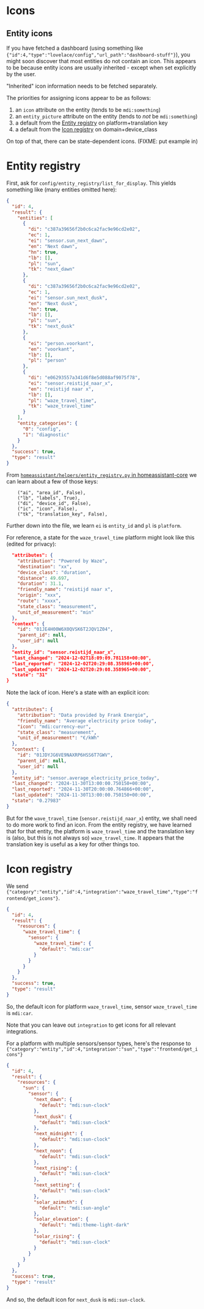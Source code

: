# Icons

## Entity icons

If you have fetched a dashboard (using something like `{"id":4,"type":"lovelace/config","url_path":"dashboard-stuff"}`), you might soon discover that most entities do not contain an icon. This appears to be because entity icons are usually inherited - except when set explicitly by the user.

"Inherited" icon information needs to be fetched separately.

The priorities for assigning icons appear to be as follows:

1. an `icon` attribute on the entity (tends to be `mdi:something`)
2. an `entity_picture` attribute on the entity (tends to *not* be `mdi:something`)
3. a default from the [Entity registry](#entity-registry) on platform+translation key
4. a default from the [Icon registry](#icon-registry) on domain+device_class

On top of that, there can be state-dependent icons. (FIXME: put example in)

# Entity registry

First, ask for `config/entity_registry/list_for_display`.
This yields something like (many entities omitted here):

```json
{
  "id": 4,
  "result": {
    "entities": [
      {
        "di": "c387a39656f2b0c6ca2fac9e96cd2e02",
        "ec": 1,
        "ei": "sensor.sun_next_dawn",
        "en": "Next dawn",
        "hn": true,
        "lb": [],
        "pl": "sun",
        "tk": "next_dawn"
      },
      {
        "di": "c387a39656f2b0c6ca2fac9e96cd2e02",
        "ec": 1,
        "ei": "sensor.sun_next_dusk",
        "en": "Next dusk",
        "hn": true,
        "lb": [],
        "pl": "sun",
        "tk": "next_dusk"
      },
      {
        "ei": "person.voorkant",
        "en": "voorkant",
        "lb": [],
        "pl": "person"
      },
      {
        "di": "e06293557a341d6f8e5d088af9075f78",
        "ei": "sensor.reistijd_naar_x",
        "en": "reistijd naar x",
        "lb": [],
        "pl": "waze_travel_time",
        "tk": "waze_travel_time"
      }
    ],
    "entity_categories": {
      "0": "config",
      "1": "diagnostic"
    }
  },
  "success": true,
  "type": "result"
}
```

From [`homeassistant/helpers/entity_registry.py` in homeassistant-core](https://github.com/home-assistant/core/blob/24fbc366a68a73959d20992b1c4ce782c2fa8e44/homeassistant/helpers/entity_registry.py#L150) we can learn about a few of those keys:

```
    ("ai", "area_id", False),
    ("lb", "labels", True),
    ("di", "device_id", False),
    ("ic", "icon", False),
    ("tk", "translation_key", False),
```

Further down into the file, we learn `ei` is `entity_id` and `pl` is `platform`.

For reference, a state for the `waze_travel_time` platform might look like this (edited for privacy):

```json
  "attributes": {
    "attribution": "Powered by Waze",
    "destination": "xx",
    "device_class": "duration",
    "distance": 49.697,
    "duration": 31.1,
    "friendly_name": "reistijd naar x",
    "origin": "xxx",
    "route": "xxxx",
    "state_class": "measurement",
    "unit_of_measurement": "min"
  },
  "context": {
    "id": "01JE4H00W6X0QVSK6T2JQV1Z04",
    "parent_id": null,
    "user_id": null
  },
  "entity_id": "sensor.reistijd_naar_x",
  "last_changed": "2024-12-02T18:09:09.781158+00:00",
  "last_reported": "2024-12-02T20:29:08.358965+00:00",
  "last_updated": "2024-12-02T20:29:08.358965+00:00",
  "state": "31"
}

```

Note the lack of icon.
Here's a state with an explicit icon:

```json
{
  "attributes": {
    "attribution": "Data provided by Frank Energie",
    "friendly_name": "Average electricity price today",
    "icon": "mdi:currency-eur",
    "state_class": "measurement",
    "unit_of_measurement": "€/kWh"
  },
  "context": {
    "id": "01JDYJG6VE9NAXRP6HSS6T7GWV",
    "parent_id": null,
    "user_id": null
  },
  "entity_id": "sensor.average_electricity_price_today",
  "last_changed": "2024-11-30T13:00:00.750150+00:00",
  "last_reported": "2024-11-30T20:00:00.764866+00:00",
  "last_updated": "2024-11-30T13:00:00.750150+00:00",
  "state": "0.27983"
}
```

But for the `wave_travel_time` (`sensor.reistijd_naar_x`) entity, we shall need to do more work to find an icon.
From the entity registry, we have learned that for that entity, the platform is `waze_travel_time` and the translation key is (also, but this is not always so) `waze_travel_time`.
It appears that the translation key is useful as a key for other things too.

# Icon registry

We send `{"category":"entity","id":4,"integration":"waze_travel_time","type":"frontend/get_icons"}`.

```json
{
  "id": 4,
  "result": {
    "resources": {
      "waze_travel_time": {
        "sensor": {
          "waze_travel_time": {
            "default": "mdi:car"
          }
        }
      }
    }
  },
  "success": true,
  "type": "result"
}
```

So, the default icon for platform `waze_travel_time`, sensor `waze_travel_time` is `mdi:car`.

Note that you can leave out `integration` to get icons for all relevant integrations.

For a platform with multiple sensors/sensor types, here's the response to `{"category":"entity","id":4,"integration":"sun","type":"frontend/get_icons"}`

```json
{
  "id": 4,
  "result": {
    "resources": {
      "sun": {
        "sensor": {
          "next_dawn": {
            "default": "mdi:sun-clock"
          },
          "next_dusk": {
            "default": "mdi:sun-clock"
          },
          "next_midnight": {
            "default": "mdi:sun-clock"
          },
          "next_noon": {
            "default": "mdi:sun-clock"
          },
          "next_rising": {
            "default": "mdi:sun-clock"
          },
          "next_setting": {
            "default": "mdi:sun-clock"
          },
          "solar_azimuth": {
            "default": "mdi:sun-angle"
          },
          "solar_elevation": {
            "default": "mdi:theme-light-dark"
          },
          "solar_rising": {
            "default": "mdi:sun-clock"
          }
        }
      }
    }
  },
  "success": true,
  "type": "result"
}
```

And so, the default icon for `next_dusk` is `mdi:sun-clock`.
